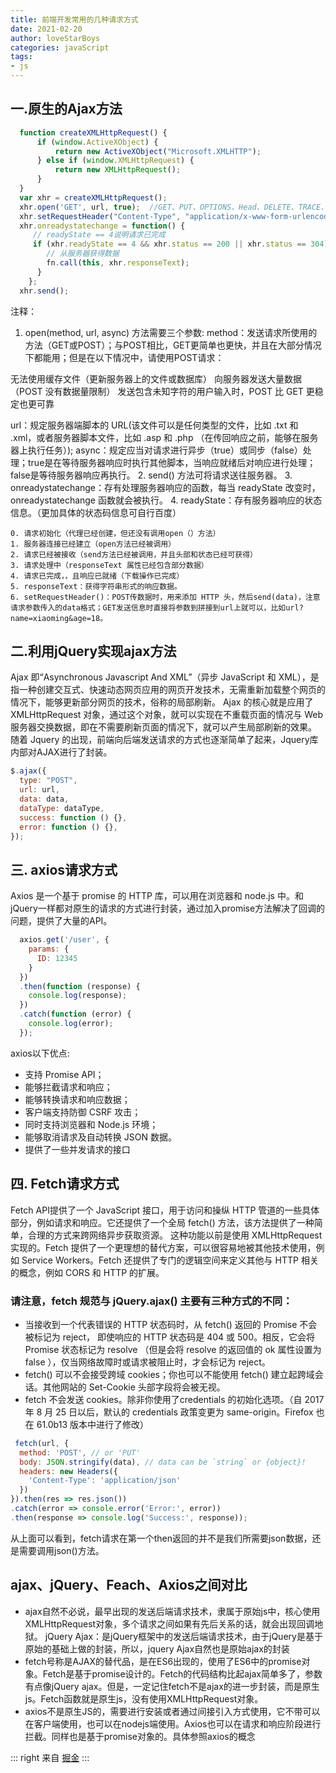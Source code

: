 ```yaml
---
title: 前端开发常用的几种请求方式
date: 2021-02-20
author: loveStarBoys
categories: javaScript
tags:
- js
---
```


## 一.原生的Ajax方法
```js
  function createXMLHttpRequest() {
      if (window.ActiveXObject) {
          return new ActiveXObject("Microsoft.XMLHTTP");
      } else if (window.XMLHttpRequest) {
          return new XMLHttpRequest();
      }
  }
  var xhr = createXMLHttpRequest();
  xhr.open('GET', url, true);  //GET、PUT、OPTIONS、Head、DELETE、TRACE、CONNECT
  xhr.setRequestHeader("Content-Type", "application/x-www-form-urlencoded");  
  xhr.onreadystatechange = function() {
     // readyState == 4说明请求已完成
     if (xhr.readyState == 4 && xhr.status == 200 || xhr.status == 304) { 
        // 从服务器获得数据 
        fn.call(this, xhr.responseText);  
      }
    };
  xhr.send();

```
注释：
1. open(method, url, async) 方法需要三个参数:
method：发送请求所使用的方法（GET或POST）；与POST相比，GET更简单也更快，并且在大部分情况下都能用；但是在以下情况中，请使用POST请求：

无法使用缓存文件（更新服务器上的文件或数据库）
向服务器发送大量数据（POST 没有数据量限制）
发送包含未知字符的用户输入时，POST 比 GET 更稳定也更可靠

url：规定服务器端脚本的 URL(该文件可以是任何类型的文件，比如 .txt 和 .xml，或者服务器脚本文件，比如 .asp 和 .php （在传回响应之前，能够在服务器上执行任务）);
async：规定应当对请求进行异步（true）或同步（false）处理；true是在等待服务器响应时执行其他脚本，当响应就绪后对响应进行处理；false是等待服务器响应再执行。
2. send() 方法可将请求送往服务器。
3. onreadystatechange：存有处理服务器响应的函数，每当 readyState 改变时，onreadystatechange 函数就会被执行。
4. readyState：存有服务器响应的状态信息。（更加具体的状态码信息可自行百度）
```
0. 请求初始化（代理已经创建，但还没有调用open（）方法）
1. 服务器连接已经建立（open方法已经被调用）
2. 请求已经被接收（send方法已经被调用，并且头部和状态已经可获得）
3. 请求处理中（responseText 属性已经包含部分数据）
4. 请求已完成，，且响应已就绪（下载操作已完成）
5. responseText：获得字符串形式的响应数据。
6. setRequestHeader()：POST传数据时，用来添加 HTTP 头，然后send(data)，注意请求参数传入的data格式；GET发送信息时直接将参数到拼接到url上就可以，比如url?name=xiaoming&age=18。

```
## 二.利用jQuery实现ajax方法

Ajax 即“Asynchronous Javascript And XML”（异步 JavaScript 和 XML），是指一种创建交互式、快速动态网页应用的网页开发技术，无需重新加载整个网页的情况下，能够更新部分网页的技术，俗称的局部刷新。
Ajax 的核心就是应用了 XMLHttpRequest 对象，通过这个对象，就可以实现在不重载页面的情况与 Web 服务器交换数据，即在不需要刷新页面的情况下，就可以产生局部刷新的效果。
随着 Jquery 的出现，前端向后端发送请求的方式也逐渐简单了起来，Jquery库内部对AJAX进行了封装。
```js
$.ajax({
  type: "POST",   
  url: url,
  data: data,
  dataType: dataType,
  success: function () {},
  error: function () {},
});
```
## 三. axios请求方式

Axios 是一个基于 promise 的 HTTP 库，可以用在浏览器和 node.js 中。和jQuery一样都对原生的请求的方式进行封装，通过加入promise方法解决了回调的问题，提供了大量的API。

```js
  axios.get('/user', {
    params: {
      ID: 12345
    }
  })
  .then(function (response) {
    console.log(response);
  })
  .catch(function (error) {
    console.log(error);
  });

```
axios以下优点:

- 支持 Promise API；
- 能够拦截请求和响应；
- 能够转换请求和响应数据；
- 客户端支持防御 CSRF 攻击；
- 同时支持浏览器和 Node.js 环境；
- 能够取消请求及自动转换 JSON 数据。
- 提供了一些并发请求的接口

## 四. Fetch请求方式

Fetch API提供了一个 JavaScript 接口，用于访问和操纵 HTTP 管道的一些具体部分，例如请求和响应。它还提供了一个全局 fetch() 方法，该方法提供了一种简单，合理的方式来跨网络异步获取资源。
这种功能以前是使用 XMLHttpRequest 实现的。Fetch 提供了一个更理想的替代方案，可以很容易地被其他技术使用，例如  Service Workers。Fetch 还提供了专门的逻辑空间来定义其他与 HTTP 相关的概念，例如 CORS 和 HTTP 的扩展。
### 请注意，fetch 规范与 jQuery.ajax() 主要有三种方式的不同：

- 当接收到一个代表错误的 HTTP 状态码时，从 fetch() 返回的 Promise 不会被标记为 reject， 即使响应的 HTTP 状态码是 404 或 500。相反，它会将 Promise 状态标记为 resolve （但是会将 resolve 的返回值的 ok 属性设置为 false ），仅当网络故障时或请求被阻止时，才会标记为 reject。
- fetch() 可以不会接受跨域 cookies；你也可以不能使用 fetch() 建立起跨域会话。其他网站的 Set-Cookie 头部字段将会被无视。
- fetch 不会发送 cookies。除非你使用了credentials 的初始化选项。（自 2017 年 8 月 25 日以后，默认的 credentials 政策变更为 same-origin。Firefox 也在 61.0b13 版本中进行了修改）

```js
 fetch(url, {
  method: 'POST', // or 'PUT'
  body: JSON.stringify(data), // data can be `string` or {object}!
  headers: new Headers({
    'Content-Type': 'application/json'
  })
}).then(res => res.json())
.catch(error => console.error('Error:', error))
.then(response => console.log('Success:', response));

```
从上面可以看到，fetch请求在第一个then返回的并不是我们所需要json数据，还是需要调用json()方法。
## ajax、jQuery、Feach、Axios之间对比

- ajax自然不必说，最早出现的发送后端请求技术，隶属于原始js中，核心使用XMLHttpRequest对象，多个请求之间如果有先后关系的话，就会出现回调地狱。
jQuery Ajax：是jQuery框架中的发送后端请求技术，由于jQuery是基于原始的基础上做的封装，所以，jquery Ajax自然也是原始ajax的封装
- fetch号称是AJAX的替代品，是在ES6出现的，使用了ES6中的promise对象。Fetch是基于promise设计的。Fetch的代码结构比起ajax简单多了，参数有点像jQuery ajax。但是，一定记住fetch不是ajax的进一步封装，而是原生js。Fetch函数就是原生js，没有使用XMLHttpRequest对象。
- axios不是原生JS的，需要进行安装或者通过间接引入方式使用，它不带可以在客户端使用，也可以在nodejs端使用。Axios也可以在请求和响应阶段进行拦截。同样也是基于promise对象的。具体参照axios的概念

::: right
来自 [掘金](https://juejin.cn/post/6930903529712254989)
:::